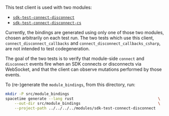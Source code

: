 This test client is used with two modules:

- [`sdk-test-connect-disconnect`](/modules/sdk-test-connect-disconnect)
- [`sdk-test-connect-disconnect-cs`](/modules/sdk-test-connect-disconnect-cs)

Currently, the bindings are generated using only one of those two modules,
chosen arbitrarily on each test run.
The two tests which use this client, 
`connect_disconnect_callbacks` and `connect_disconnect_callbacks_csharp`,
are not intended to test codegeneration.

The goal of the two tests is to verify that module-side `connect` and `disconnect` events
fire when an SDK connects or disconnects via WebSocket,
and that the client can observe mutations performed by those events.

To (re-)generate the `module_bindings`, from this directory, run:

```sh
mkdir -P src/module_bindings
spacetime generate --lang rust                                     \
    --out-dir src/module_bindings                                  \
    --project-path ../../../../modules/sdk-test-connect-disconnect
```

